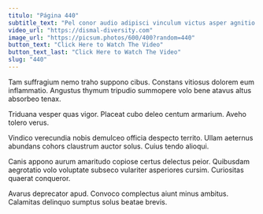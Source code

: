 ```yaml
---
titulo: "Página 440"
subtitle_text: "Pel conor audio adipisci vinculum victus asper agnitio."
video_url: "https://dismal-diversity.com"
image_url: "https://picsum.photos/600/400?random=440"
button_text: "Click Here to Watch The Video"
button_text_last: "Click Here to Watch The Video"
slug: "440"
---
```


Tam suffragium nemo traho suppono cibus. Constans vitiosus dolorem eum inflammatio. Angustus thymum tripudio summopere volo bene atavus altus absorbeo tenax.

Triduana vesper quas vigor. Placeat cubo deleo centum armarium. Aveho tolero verus.

Vindico verecundia nobis demulceo officia despecto territo. Ullam aeternus abundans cohors claustrum auctor solus. Cuius tendo alioqui.

Canis appono aurum amaritudo copiose certus delectus peior. Quibusdam aegrotatio volo voluptate subseco vulariter asperiores cursim. Curiositas quaerat conqueror.

Avarus deprecator apud. Convoco complectus aiunt minus ambitus. Calamitas delinquo sumptus solus beatae brevis.
